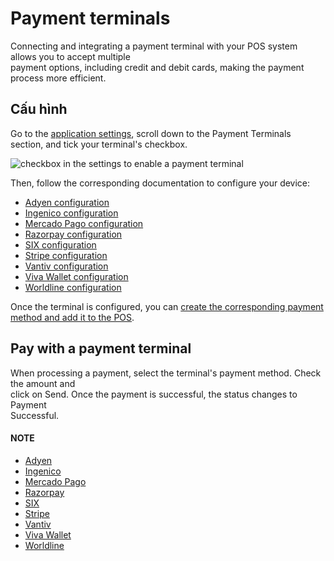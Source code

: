 # Payment terminals

Connecting and integrating a payment terminal with your POS system allows you to accept multiple\
payment options, including credit and debit cards, making the payment process more efficient.

## Cấu hình

Go to the [application settings](../configuration.md#configuration-settings), scroll down to the
Payment Terminals section, and tick your terminal's checkbox.

![checkbox in the settings to enable a payment terminal](../../../../.gitbook/assets/settings-pt.png)

Then, follow the corresponding documentation to configure your device:

- [Adyen configuration](terminals/adyen.md)
- [Ingenico configuration](terminals/ingenico.md)
- [Mercado Pago configuration](terminals/mercado_pago.md)
- [Razorpay configuration](terminals/razorpay.md)
- [SIX configuration](terminals/six.md)
- [Stripe configuration](terminals/stripe.md)
- [Vantiv configuration](terminals/vantiv.md)
- [Viva Wallet configuration](terminals/viva_wallet.md)
- [Worldline configuration](terminals/worldline.md)

Once the terminal is configured, you can [create the corresponding payment method and add it to
the POS](../payment_methods.md).

## Pay with a payment terminal

When processing a payment, select the terminal's payment method. Check the amount and\
click on Send. Once the payment is successful, the status changes to Payment\
Successful.

#### NOTE

* [Adyen](terminals/adyen.md)
* [Ingenico](terminals/ingenico.md)
* [Mercado Pago](terminals/mercado_pago.md)
* [Razorpay](terminals/razorpay.md)
* [SIX](terminals/six.md)
* [Stripe](terminals/stripe.md)
* [Vantiv](terminals/vantiv.md)
* [Viva Wallet](terminals/viva_wallet.md)
* [Worldline](terminals/worldline.md)
